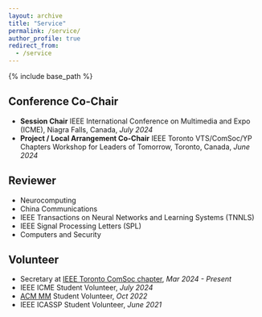 ```yaml
---
layout: archive
title: "Service"
permalink: /service/
author_profile: true
redirect_from:
  - /service
---
```


{% include base_path %}

## Conference Co-Chair
* **Session Chair** IEEE International Conference on Multimedia and Expo (ICME), Niagra Falls, Canada, _July 2024_
* **Project / Local Arrangement Co-Chair** IEEE Toronto VTS/ComSoc/YP Chapters Workshop for Leaders of Tomorrow, Toronto, Canada, _June 2024_


## Reviewer
* Neurocomputing
* China Communications
* IEEE Transactions on Neural Networks and Learning Systems (TNNLS)
* IEEE Signal Processing Letters (SPL)
* Computers and Security

## Volunteer
* Secretary at [IEEE Toronto ComSoc chapter](https://www.ieeetoronto.ca/people/menglu-li/), _Mar 2024 - Present_
* IEEE ICME Student Volunteer, _July 2024_
* [ACM MM]() Student Volunteer, _Oct 2022_
* IEEE ICASSP Student Volunteer, _June 2021_
